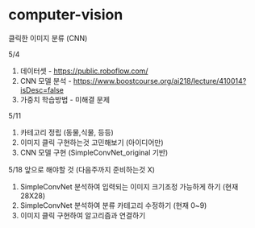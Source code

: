 # computer-vision

클릭한 이미지 분류 (CNN)

5/4
1. 데이터셋 - https://public.roboflow.com/
2. CNN 모델 분석 - https://www.boostcourse.org/ai218/lecture/410014?isDesc=false
3. 가중치 학습방법 - 미해결 문제

5/11
1. 카테고리 정립 (동물,식물, 등등)
2. 이미지 클릭 구현하는것 고민해보기 (아이디어만)
3. CNN 모델 구현 (SimpleConvNet_original 기반)

5/18
앞으로 해야할 것 (다음주까지 준비하는것 X)
1. SimpleConvNet 분석하여 입력되는 이미지 크기조정 가능하게 하기 (현재 28X28)
2. SimpleConvNet 분석하여 분류 카테고리 수정하기 (현재 0~9)
3. 이미지 클릭 구현하여 알고리즘과 연결하기
